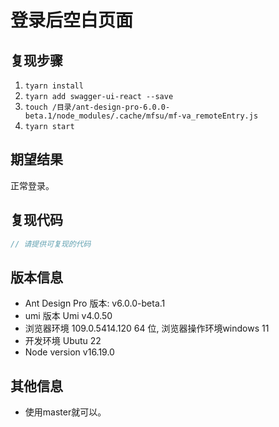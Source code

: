 # 登录后空白页面

## 复现步骤

1. `tyarn install`
2. `tyarn add swagger-ui-react --save`
3. `touch /目录/ant-design-pro-6.0.0-beta.1/node_modules/.cache/mfsu/mf-va_remoteEntry.js`
4. `tyarn start`

## 期望结果

正常登录。

## 复现代码

```javascript
// 请提供可复现的代码
```

## 版本信息

- Ant Design Pro 版本: v6.0.0-beta.1
- umi 版本 Umi v4.0.50
- 浏览器环境 109.0.5414.120 64 位, 浏览器操作环境windows 11
- 开发环境 Ubutu 22
- Node version v16.19.0

## 其他信息

- 使用master就可以。
